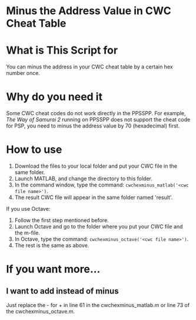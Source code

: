 # Minus the Address Value in CWC Cheat Table

# What is This Script for

You can minus the address in your CWC cheat table by a certain hex number once.

# Why do you need it

Some CWC cheat codes do not work directly in the PPSSPP. For example, *The Way of Samurai 2* running on PPSSPP does not support the cheat code for PSP, you need to minus the address value by 70 (hexadecimal) first.

# How to use
1. Download the files to your local folder and put your CWC file in the same folder.
1. Launch MATLAB, and change the directory to this folder.
1. In the command window, type the command: `cwchexminus_matlab('<cwc file name>')`.
1. The result CWC file will appear in the same folder named 'result'.

If you use Octave:
1. Follow the first step mentioned before.
2. Launch Octave and go to the folder where you put your CWC file and the m-file.
3. In Octave, type the command: `cwchexminus_octave('<cwc file name>')`.
1. The rest is the same as above.

# If you want more...
## I want to add instead of minus
Just replace the - for + in line 61 in the cwchexminus_matlab.m or line 73 of the cwchexminus_octave.m.
